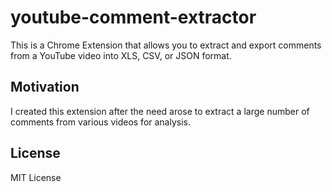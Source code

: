 # youtube-comment-extractor

This is a Chrome Extension that allows you to extract and export comments from a YouTube video into XLS, CSV, or JSON format.

## Motivation

I created this extension after the need arose to extract a large number of comments from various videos for analysis.

## License

MIT License
